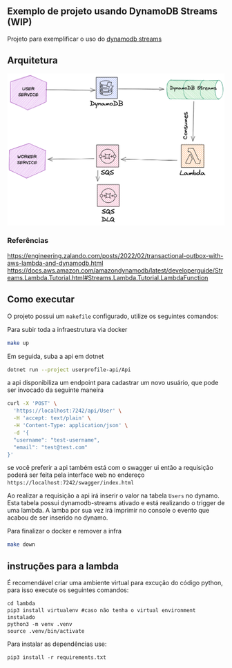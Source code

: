 ## Exemplo de projeto usando DynamoDB Streams (WIP)


Projeto para exemplificar o uso do [dynamodb streams](https://docs.aws.amazon.com/pt_br/amazondynamodb/latest/developerguide/Streams.html)



## Arquitetura


![Imagem arquitetura](./docs/transaction-outbox-with-dynamostreams.png)



### Referências

https://engineering.zalando.com/posts/2022/02/transactional-outbox-with-aws-lambda-and-dynamodb.html
https://docs.aws.amazon.com/amazondynamodb/latest/developerguide/Streams.Lambda.Tutorial.html#Streams.Lambda.Tutorial.LambdaFunction



## Como executar

O projeto possui um `makefile` configurado, utilize os seguintes comandos:

Para subir toda a infraestrutura via docker
```sh
make up
```

Em seguida, suba a api em dotnet

```sh
dotnet run --project userprofile-api/Api
```

a api disponibiliza um endpoint para cadastrar um novo usuário, que pode ser invocado da seguinte maneira

```sh
curl -X 'POST' \
  'https://localhost:7242/api/User' \
  -H 'accept: text/plain' \
  -H 'Content-Type: application/json' \
  -d '{
  "username": "test-username",
  "email": "test@test.com"
}'
```
se você preferir a api também está com o swagger ui então a requisição poderá ser feita pela interface web no endereço `https://localhost:7242/swagger/index.html`

Ao realizar a requisição a api irá inserir o valor na tabela `Users` no dynamo. Esta tabela possui dynamodb-streams ativado e está realizando o trigger de uma lambda. A lamba por sua vez irá imprimir no console o evento que acabou de ser inserido no dynamo.

Para finalizar o docker e remover a infra
```sh
make down
```




## instruções para a lambda

É recomendável criar uma ambiente virtual para excução do código python, para isso execute os seguintes comandos:

```shell
cd lambda
pip3 install virtualenv #caso não tenha o virtual environment instalado
python3 -m venv .venv
source .venv/bin/activate
```

Para instalar as dependências use:

```shell
pip3 install -r requirements.txt
```
